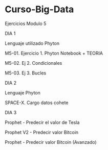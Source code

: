 # Curso-Big-Data


Ejercicios Modulo 5 


DIA 1

Lenguaje utilizado Phyton

M5-01. Ejercicio 1. Phyton Notebook + TEORIA

M5-02. Ej 2. Condicionales

M5-03. Ej 3. Bucles


DIA 2

Lenguaje Phyton

SPACE-X. Cargo datos cohete


DIA 3

Prophet - Predecir el valor de Tesla

Prophet V2 - Predecir valor Bitcoin 

Prophet - Predecir valor Bitcoin (Avanzado)
